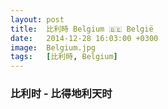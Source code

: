 ```yaml
---
layout: post
title:  比利時 Belgium 🇧🇪 België
date:   2014-12-28 16:03:00 +0300
image:  Belgium.jpg
tags:   [比利時, Belgium]
---
```

### 比利时 - 比得地利天时

